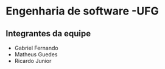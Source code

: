 # Engenharia de software -UFG
## Integrantes da equipe
* Gabriel Fernando
* Matheus Guedes
* Ricardo Junior
